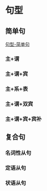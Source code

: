 # 句型

## 简单句

[句型-简单句](./句型-简单句.md)

### 主+谓

### 主+谓+宾

### 主+系+表

### 主+谓+双宾

### 主+谓+宾+宾补

## 复合句

### 名词性从句

### 定语从句

### 状语从句
